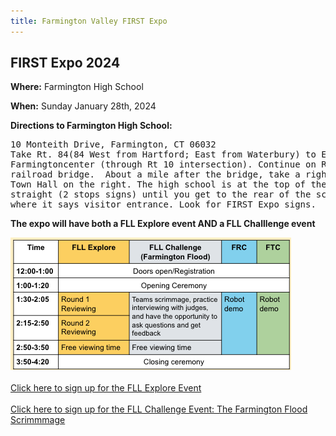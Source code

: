 ```yaml
---
title: Farmington Valley FIRST Expo
---
```


## **FIRST Expo 2024**

<p><strong>Where:</strong> Farmington High School</p>
<p><strong>When:</strong> Sunday January 28th, 2024</p>
<strong>Directions to Farmington High School:</strong>
<br>
<pre>10 Monteith Drive, Farmington, CT 06032
Take Rt. 84(84 West from Hartford; East from Waterbury) to Exit 39. Proceed straight onto Route 4 West through
Farmingtoncenter (through Rt 10 intersection). Continue on Route 4 West approximately 3 miles. Pass under a
railroad bridge.  About a mile after the bridge, take a right onto Monteith Drive (light) you will see the
Town Hall on the right. The high school is at the top of the hill.  Stay to left at top of hill and continue
straight (2 stops signs) until you get to the rear of the school  Park in any available space and enter
where it says visitor entrance. Look for FIRST Expo signs.</pre>

<p><strong>The expo will have both a FLL Explore event AND a FLL Challlenge event</strong></p>
<img src= "/assets/img/ExpoSchedule.png">
<br>
<br>
<a href="https://forms.gle/4s1Pr2BsvcBTkv4w9">Click here to sign up for the FLL Explore Event</a>
<br>
<br>
<a href="https://forms.gle/iVk47ibrAG8gueUa7">Click here to sign up for the FLL Challenge Event: The Farmington Flood Scrimmmage</a>
